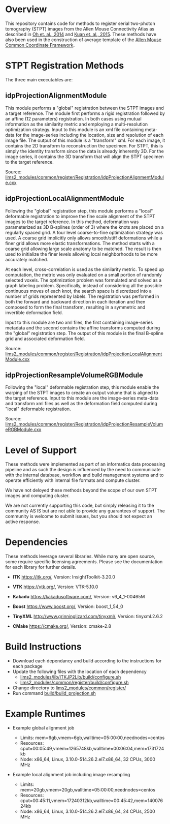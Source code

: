 # Overview

This repository contains code for methods to register serial two-photon tomography (STPT) images
from the Allen Mouse Connectivity Atlas as described in 
[Oh et. al., 2014](https://www.ncbi.nlm.nih.gov/pubmed/24695228/) and
[Kuan et. al., 2015](https://www.ncbi.nlm.nih.gov/pubmed/25536338/).
These methods have also been used in the construction of average template of the 
[Allen Mouse Common Coordinate Framework](https://community.brain-map.org/t/allen-mouse-ccf-accessing-and-using-related-data-and-tools/359).

# STPT Registration Methods

The three main executables are:

## idpProjectionAlignmentModule
This module performs a "global" registration between the STPT images and a target reference.
The module first performs a rigid registration followed by an affine (12 parameters) registration. In both cases using 
mutual information as the similarity metric and employing a multi-resolution optimization strategy. Input to this module is an xml file
containing meta-data for the image-series including the location, size and resolution of each image file. 
The output of this module is a "transform" xml.
For each image, it contains the 2D transform to reconstruction the specimen. For STPT, this is simply the identity transform since
the data is already inherently 3D. 
For the image series, it contains the 3D transform that will align the STPT specimen to the target reference.

Source: [lims2_modules/common/register/Registration/idpProjectionAlignmentModule.cxx](lims2_modules/common/register/Registration/idpProjectionAlignmentModule.cxx)


## idpProjectionLocalAlignmentModule
Following the "global" registration step, this module performs a "local" deformable registration
to improve the fine scale alignment of the STPT images to the target reference. 
In this method, deformation was parameterized as 3D B-splines (order of 3) where the knots are placed on a regularly spaced grid.
A four level coarse-to-fine optimization strategy was used. 
A coarse grid implicitly only allows smooth/stiff deformations while a finer grid allows more elastic transformations.
The method starts with a coarse grid allowing large scale anatomy to be matched.
The result is then used to initialize the finer levels allowing local neighborhoods to be more accurately matched. 

At each level, cross-correlation is used as the similarity metric. To speed up computation,
the metric was only evaluated on a small portion of randomly selected voxels.
The optimization problem was formulated and solved as a graph labeling problem. 
Specifically, instead of considering all the possible continuous moves of each knot, 
the search space is discretized into a number of grids represented by labels. 
The registration was performed in both the forward and backward direction in each iteration and then composed to form the final transform, 
resulting in a symmetric and invertible deformation field. 

Input to this module are two xml files, the first containing image-series metadata and the second contains the affine transforms 
computed during the "global" registration step. The output of this module is the final B-spline grid and associated deformation field.

Source: [lims2_modules/common/register/Registration/idpProjectionLocalAlignmentModule.cxx](lims2_modules/common/register/Registration/idpProjectionLocalAlignmentModule.cxx)


## idpProjectionResampleVolumeRGBModule
Following the "local" deformable registration step, this module enable the warping
of the STPT images to create an output volume that is aligned to the target reference. Input to this module
are the image-series meta-data and transform xml files as well as the deformation field computed during "local" deformable registration.

Source: [lims2_modules/common/register/Registration/idpProjectionResampleVolumeRGBModule.cxx](lims2_modules/common/register/Registration/idpProjectionResampleVolumeRGBModule.cxx)

# Level of Support

These methods were implemented as part of an informatics data processing pipeline and as such the 
design is influenced by the need to communicate with the internal database, workflow and build management
systems and to operate efficiently with internal file formats and compute cluster. 

We have not deloyed these methods beyond the scope of our own STPT images and computing cluster.

We are not currently supporting this code, but simply releasing it to the community AS IS 
but are not able to provide any guarantees of support. 
The community is welcome to submit issues, but you should not expect an active response.

# Dependencies

These methods leverage several libraries. While many are open source, some require specific licensing agreements.
Please see the documentation for each library for further details.

* **ITK** https://itk.org/, Version: InsightToolkit-3.20.0

* **VTK** https://vtk.org/, Version: VTK-5.10.0

* **Kakadu** https://kakadusoftware.com/, Version: v6_4_1-00465M

* **Boost** https://www.boost.org/, Version: boost_1_54_0

* **TinyXML** http://www.grinninglizard.com/tinyxml/, Version: tinyxml.2.6.2

* **CMake** https://cmake.org/, Version: cmake-2.8


# Build Instructions

* Download each dependancy and build according to the instructions for each package
* Update the following files with the location of each dependency
  - [lims2_modules/lib/ITKJP2Lib/build/configure.sh](lims2_modules/lib/ITKJP2Lib/build/configure.sh)
  - [lims2_modules/common/register/build/configure.sh](lims2_modules/common/register/build/configure.sh)
* Change directory to [lims2_modules/common/register/](lims2_modules/common/register/)
* Run command [build/build_projection.sh](lims2_modules/common/register/build/build_projection.sh)


# Example Runtimes

* Example global alignment job
  - Limits:	mem=6gb,vmem=6gb,walltime=05:00:00,neednodes=centos
  - Resources: cput=00:05:49,vmem=1265748kb,walltime=00:06:04,mem=1731724kb
  - Node: x86_64, Linux, 3.10.0-514.26.2.el7.x86_64, 32 CPUs, 3000 MHz

* Example local alignment job including image resampling
  - Limits: mem=20gb,vmem=20gb,walltime=05:00:00,neednodes=centos
  - Resources: cput=00:45:11,vmem=17240312kb,walltime=00:45:42,mem=14007624kb
  - Node: x86_64, Linux, 3.10.0-514.26.2.el7.x86_64, 24 CPUs, 2500 MHz

